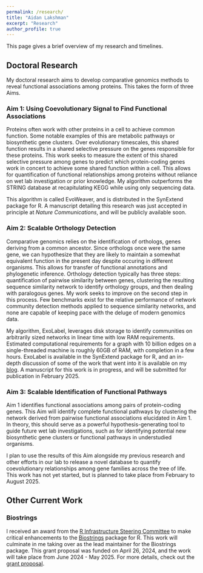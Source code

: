 ```yaml
---
permalink: /research/
title: "Aidan Lakshman"
excerpt: "Research"
author_profile: true
---
```


This page gives a brief overview of my research and timelines.

## Doctoral Research

My doctoral research aims to develop comparative genomics methods to reveal functional associations among proteins. This takes the form of three Aims.

### Aim 1: Using Coevolutionary Signal to Find Functional Associations

Proteins often work with other proteins in a cell to achieve common function. Some notable examples of this are metabolic pathways or biosynthetic gene clusters. Over evolutionary timescales, this shared function results in a shared selective pressure on the genes responsible for these proteins. This work seeks to measure the extent of this shared selective pressure among genes to predict which protein-coding genes work in concert to achieve some shared function within a cell. This allows for quantification of functional relationships among proteins without reliance on wet lab investigation or prior knowledge. My algorithm outperforms the STRING database at recapitulating KEGG while using only sequencing data.

This algorithm is called EvoWeaver, and is distributed in the SynExtend package for R. A manuscript detailing this research was just accepted in principle at *Nature Communications*, and will be publicly available soon.


### Aim 2: Scalable Orthology Detection

Comparative genomics relies on the identification of orthologs, genes deriving from a common ancestor. Since orthologs once were the same gene, we can hypothesize that they are likely to maintain a somewhat equivalent function in the present day despite occuring in different organisms. This allows for transfer of functional annotations and phylogenetic inference. Orthology detection typically has three steps: quantification of pairwise similarity between genes, clustering the resulting sequence similarity network to identify orthology groups, and then dealing with paralogous genes. My work seeks to improve on the second step in this process. Few benchmarks exist for the relative performance of network community detection methods applied to sequence similarity networks, and none are capable of keeping pace with the deluge of modern genomics data.

My algorithm, ExoLabel, leverages disk storage to identify communities on arbitrarily sized networks in linear time with low RAM requirements. Estimated computational requirements for a graph with 10 billion edges on a single-threaded machine is roughly 60GB of RAM, with completion in a few hours. ExoLabel is available in the SynExtend package for R, and an in-depth discussion of some of the work that went into it is available on my [blog](https://www.ahl27.com/blog). A manuscript for this work is in progress, and will be submitted for publication in February 2025.


### Aim 3: Scalable Identification of Functional Pathways

Aim 1 identifies functional associations among pairs of protein-coding genes. This Aim will identify complete functional pathways by clustering the network derived from pairwise functional associations elucidated in Aim 1. In theory, this should serve as a powerful hypothesis-generating tool to guide future wet lab investigations, such as for identifying potential new biosynthetic gene clusters or functional pathways in understudied organisms.

I plan to use the results of this Aim alongside my previous research and other efforts in our lab to release a novel database to quantify coevolutionary relationships among gene families across the tree of life. This work has not yet started, but is planned to take place from February to August 2025.

## Other Current Work

### Biostrings

I received an award from the [R Infrastructure Steering Committee](https://www.r-consortium.org/all-projects/call-for-proposals) to make critical enhancements to the [Biostrings](https://bioconductor.org/packages/release/bioc/html/Biostrings.html) package for R. This work will culminate in me taking over as the lead maintainer for the Biostrings package. This grant proposal was funded on April 26, 2024, and the work will take place from June 2024 - May 2025. For more details, check out the [grant proposal](https://www.ahl27.com/biostrings-isc-proposal-2024/).
